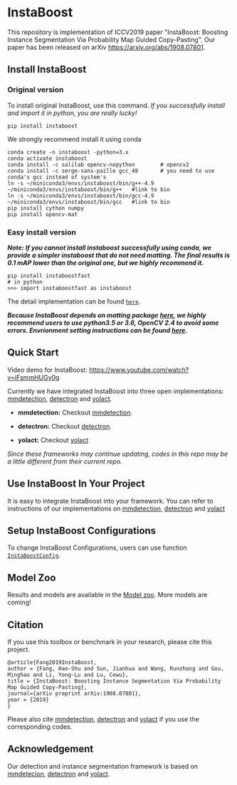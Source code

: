 # InstaBoost

This repository is implementation of ICCV2019 paper "InstaBoost: Boosting Instance Segmentation Via Probability Map Guided Copy-Pasting". Our paper has been released on arXiv https://arxiv.org/abs/1908.07801. 

## Install InstaBoost

### Original version
To install original InstaBoost, use this command.  *If you successfully install and import it in python, you are really lucky!*

```
pip install instaboost
```
We strongly recommend install it using conda

```
conda create -n instaboost -python=3.x
conda activate instaboost
conda install -c salilab opencv-nopython        # opencv2
conda install -c serge-sans-paille gcc_49       # you need to use conda's gcc instead of system's
ln -s ~/miniconda3/envs/instaboost/bin/g++-4.9 ~/miniconda3/envs/instaboost/bin/g++   #link to bin
ln -s ~/miniconda3/envs/instaboost/bin/gcc-4.9 ~/miniconda3/envs/instaboost/bin/gcc   #link to bin
pip install cython numpy
pip install opencv-mat
```

### Easy install version
***Note: If you cannot install instaboost successfully using conda, we provide a simpler instaboost that do not need matting. The final results is 0.1 mAP lower than the original one, but we highly recommend it.***
```
pip install instaboostfast
# in python
>>> import instaboostfast as instaboost
```

The detail implementation can be found [`here`](https://github.com/GothicAi/InstaBoost-pypi).

***Because InstaBoost depends on matting package [here](https://github.com/GothicAi/cython-global-matting), we highly recommend users to use python3.5 or 3.6, OpenCV 2.4 to avoid some errors. Envrionment setting instructions can be found [here](https://github.com/GothicAi/cython-global-matting#environment-settings-linux).***



## Quick Start

Video demo for InstaBoost: https://www.youtube.com/watch?v=iFsmmHUGy0g

Currently we have integrated InstaBoost into three open implementations: [mmdetection](https://github.com/open-mmlab/mmdetection), [detectron](https://github.com/roytseng-tw/Detectron.pytorch) and [yolact](https://github.com/dbolya/yolact).

* **mmdetection:** Checkout [mmdetection](mmdetection).  

* **detectron:** Checkout [detectron](detectron). 

* **yolact:** Checkout [yolact](yolact)

*Since these frameworks may continue updating, codes in this repo may be a little different from their current repo.*

## Use InstaBoost In Your Project

It is easy to integrate InstaBoost into your framework. You can refer to instructions of our implementations on [mmdetection](mmdetection#implementation), [detectron](detectron#implementation) and [yolact](yolact#implementation)

## Setup InstaBoost Configurations

To change InstaBoost Configurations, users can use function [`InstaBoostConfig`](https://github.com/GothicAi/InstaBoost-pypi#instaboostconfig).

## Model Zoo

Results and models are available in the [Model zoo](MODEL_ZOO.md).  More models are coming!

## Citation

If you use this toolbox or benchmark in your research, please cite this project.

```
@article{Fang2019InstaBoost,
author = {Fang, Hao-Shu and Sun, Jianhua and Wang, Runzhong and Gou, Minghao and Li, Yong-Lu and Lu, Cewu},
title = {InstaBoost: Boosting Instance Segmentation Via Probability Map Guided Copy-Pasting},
journal={arXiv preprint arXiv:1908.07801},
year = {2019}
}
```
Please also cite [mmdetection](https://github.com/open-mmlab/mmdetection), [detectron](https://github.com/roytseng-tw/Detectron.pytorch) and [yolact](https://github.com/dbolya/yolact) if you use the corresponding codes.


## Acknowledgement

Our detection and instance segmentation framework is based on [mmdetecion](https://github.com/open-mmlab/mmdetection), [detectron](https://github.com/roytseng-tw/Detectron.pytorch) and [yolact](https://github.com/dbolya/yolact).
